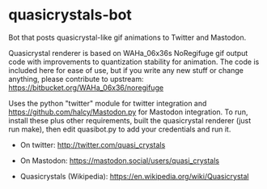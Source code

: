 # quasicrystals-bot

Bot that posts quasicrystal-like gif animations to Twitter and Mastodon.

Quasicrystal renderer is based on WAHa_06x36s NoRegifuge gif output code
with improvements to quantization stability for animation. The code is
included here for ease of use, but if you write any new stuff or change
anything, please contribute to upstream: https://bitbucket.org/WAHa_06x36/noregifuge

Uses the python "twitter" module for twitter integration and 
https://github.com/halcy/Mastodon.py for Mastodon integration. To run,
install these plus other requirements, built the quasicrystal renderer
(just run make), then edit quasibot.py to add your credentials and run it.

* On twitter: http://twitter.com/quasi_crystals
* On Mastodon: https://mastodon.social/users/quasi_crystals

* Quasicrystals (Wikipedia): https://en.wikipedia.org/wiki/Quasicrystal
